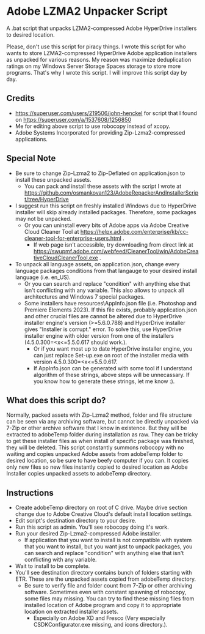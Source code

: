 # Adobe LZMA2 Unpacker Script
A .bat script that unpacks LZMA2-compressed Adobe HyperDrive installers to desired location.

Please, don't use this script for piracy things. I wrote this script for who wants to store LZMA2-compressed HyperDrive Adobe application installers as unpacked for various reasons. My reason was maximize deduplication ratings on my Windows Server Storage Spaces storage to store more programs. That's why I wrote this script. I will improve this script day by day.

## Credits
- https://superuser.com/users/219506/john-henckel for script that I found on https://superuser.com/a/1537608/1256850
- Me for editing above script to use robocopy instead of xcopy.
- Adobe Systems Incorporated for providing Zip-Lzma2-compressed applications.

## Special Note
- Be sure to change Zip-Lzma2 to Zip-Deflated on application.json to install these unpacked assets.
  - You can pack and install these assets with the script I wrote at https://github.com/osmankovan123/AdobeRepackerAndInstallerScript/tree/HyperDrive
- I suggest run this script on freshly installed Windows due to HyperDrive installer will skip already installed packages. Therefore, some packages may not be unpacked.
  - Or you can uninstall every bits of Adobe apps via Adobe Creative Cloud Cleaner Tool at https://helpx.adobe.com/enterprise/kb/cc-cleaner-tool-for-enterprise-users.html .
    - If web page isn't accessible, try downloading from direct link at https://swupmf.adobe.com/webfeed/CleanerTool/win/AdobeCreativeCloudCleanerTool.exe .
- To unpack all language assets, on application.json, change every language packages conditions from that langauge to your desired install language (i.e. en_US).
  - Or you can search and replace "condition" with anything else that isn't conflicting with any variable. This also allows to unpack all architectures and Windows 7 special packages.
  - Some installers have resources\AppInfo.json file (i.e. Photoshop and Premiere Elements 2023). If this file exists, probably application.json and other crucial files are cannot be altered due to HyperDrive installer engine's version (>=5.6.0.788) and HyperDrive installer gives "Installer is corrupt." error. To solve this, use HyperDrive installer engine with older version from one of the installers (4.5.0.300=<x<=5.5.0.617 should work.).
    - Or if you want most up to date HyperDrive installer engine, you can just replace Set-up.exe on root of the installer media with version 4.5.0.300=<x<=5.5.0.617.
    - If AppInfo.json can be generated with some tool if I understand algorithm of these strings, above steps will be unnecassary. If you know how to generate these strings, let me know :).

## What does this script do?
Normally, packed assets with Zip-Lzma2 method, folder and file structure can be seen via any archiving software, but cannot be directly unpacked via 7-Zip or other archive software that I know in existence. But they will be extracted to adobeTemp folder during installation as raw. They can be tricky to get these installer files as when install of specific package was finished, they will be deleted. This script constantly summons robocopy with no waiting and copies unpacked Adobe assets from adobeTemp folder to desired location, so be sure to have beefy computer if you can. It copies only new files so new files instantly copied to desired location as Adobe Installer copies unpacked assets to adobeTemp directory.

## Instructions
- Create adobeTemp directory on root of C drive. Maybe drive section change due to Adobe Creative Cloud's default install location settings.
- Edit script's destination directory to your desire.
- Run this script as admin. You'll see robocopy doing it's work.
- Run your desired Zip-Lzma2-compressed Adobe installer.
  - If application that you want to install is not compatible with system that you want to install, but you want just to unpack packages, you can search and replace "condition" with anything else that isn't conflicting with any variable.
- Wait to install to be complete.
- You'll see destination directory contains bunch of folders starting with ETR. These are the unpacked assets copied from adobeTemp directory.
  - Be sure to verify file and folder count from 7-Zip or other archiving software. Sometimes even with constant spawning of robocopy, some files may missing. You can try to find these missing files from installed location of Adobe program and copy it to appropriate location on extracted installer assets.
    - Especially on Adobe XD and Fresco (Very especially CSDKConfigurator.exe missing, and icons directory.).
